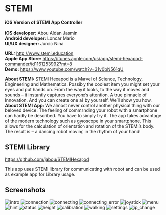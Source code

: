 # STEMI

<b>iOS Version of STEMI App Controller </b> <br><br>
<b>iOS developer:</b> Abou Aldan Jasmin <br>
<b>Android developer:</b> Loncar Mario <br>
<b>UI/UX designer:</b> Jurcic Nina <br>

<b>URL:</b> http://www.stemi.education <br>
<b>Apple App Store:</b> https://itunes.apple.com/us/app/stemi-hexapod-commander/id1161253992?mt=8 <br>
<b>Demo:</b> https://www.youtube.com/watch?v=31v0bN561qU <br>

<b>About STEMI:</b> STEMI Hexapod is a Marvel of Science, Technology, Engineering and Mathematics. Possibly the coolest item you might set your eyes and put hands on. From the way it looks, to the way it moves and sounds – it instantly captures everyone’s attention. A true pinnacle of Innovation.
And you can create one all by yourself. We’ll show you how. <br>
<b>About STEMI App:</b> We almost never control another physical thing with our beloved device. The feeling of commanding your robot with a smartphone can hardly be described. You have to simply try it. The app takes advantage of the modern technology such as gyroscope in your smartphone. This allows for the calculation of orientation and rotation of the STEMI’s body. The result is – a dancing robot moving in the rhythm of your hand! <br>

## STEMI Library

https://github.com/jabou/STEMIHexapod

This app uses STEMI library for communicating with robot and can be used as example app for Library usage. 

## Screenshots
![intro](https://cloud.githubusercontent.com/assets/11990539/18611673/28082c66-7d41-11e6-9965-f34f38c99ea9.png "Intro view")
![connection](https://cloud.githubusercontent.com/assets/11990539/25018387/7eeaa902-2087-11e7-9f07-5fec97c3a246.png "Connection view")
![connecting](https://cloud.githubusercontent.com/assets/11990539/25018556/dcd6e7b0-2087-11e7-8797-b31b912f9bdb.png "Connecting progress")
![connecting_error](https://cloud.githubusercontent.com/assets/11990539/25018592/ed8eba38-2087-11e7-95e7-442481b17dca.png "Unable to connect")
![joystick](https://cloud.githubusercontent.com/assets/11990539/18611679/28519e82-7d41-11e6-9d80-f4206d41350e.png "Joystick view")
![menu](https://cloud.githubusercontent.com/assets/11990539/18611678/28519b76-7d41-11e6-88ee-d7d3e786b24c.png "Menu view")
![hint](https://cloud.githubusercontent.com/assets/11990539/18611674/282a58f4-7d41-11e6-94be-5e4d973280bd.png "Hint view")
![status](https://cloud.githubusercontent.com/assets/11990539/18611680/285bffc6-7d41-11e6-8584-95b80e935c7f.png "Status view")
![height](https://cloud.githubusercontent.com/assets/11990539/25018652/17d015d0-2088-11e7-8218-74996c2f32d7.png "Height view")
![calibration](https://cloud.githubusercontent.com/assets/11990539/25018774/91f18e70-2088-11e7-8f1c-b0c27df5db27.png "Calibration view")
![walking](https://cloud.githubusercontent.com/assets/11990539/25018788/a1c2e308-2088-11e7-90b6-e182349d3244.png "Walking style view")
![settings](https://cloud.githubusercontent.com/assets/11990539/18611684/28803d28-7d41-11e6-9e21-7cc2ddd7ffe9.PNG "Settings view")
![ip_change](https://cloud.githubusercontent.com/assets/11990539/25018820/b4add66c-2088-11e7-8a85-4e6f08566d79.png "IP Change view")
